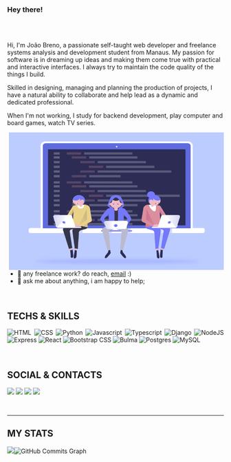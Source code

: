 ### Hey there! 


<br />

<br />


Hi, I'm João Breno, a passionate self-taught web developer and freelance systems analysis and development student from Manaus. My passion for software is in dreaming up ideas and making them come true with practical and interactive interfaces. I always try to maintain the code quality of the things I build.

Skilled in designing, managing and planning the production of projects, I have a natural ability to collaborate and help lead as a dynamic and dedicated professional.

When I'm not working, I study for backend development, play computer and board games, watch TV series.


  <img align="right" alt="GIF" src="code_team.gif" width="500" height="320" />
  
- 💼 any freelance work? do reach, [email](mailto:jbrenopamplona@gmail.com) :)
- 💬 ask me about anything, i am happy to help;

<br />

## TECHS & SKILLS
<p align="justify">
 <img alt="HTML" src="https://img.shields.io/badge/html5-%230d1117.svg?style=for-the-badge&logo=html5"/>
 <img alt="CSS" src="https://img.shields.io/badge/css3-%230d1117.svg?style=for-the-badge&logo=css3&logoColor=1572B6"/>
 <img alt="Python" src="https://img.shields.io/badge/python-%230d1117.svg?style=for-the-badge&logo=python"/>
 <img alt="Javascript" src="https://img.shields.io/badge/javascript-%230d1117.svg?style=for-the-badge&logo=javascript"/>
 <img alt="Typescript" src="https://img.shields.io/badge/typescript-%230d1117.svg?style=for-the-badge&logo=typescript"/>
 <img alt="Django" src="https://img.shields.io/badge/django-%230d1117.svg?style=for-the-badge&logo=django"/>
 <img alt="NodeJS" src="https://img.shields.io/badge/nodejs-%230d1117.svg?style=for-the-badge&logo=nodedotjs"/>
 <img alt="Express" src="https://img.shields.io/badge/express-%230d1117.svg?style=for-the-badge&logo=express"/>
 <img alt="React" src="https://img.shields.io/badge/react-%230d1117.svg?style=for-the-badge&logo=react"/>
 <img alt="Bootstrap CSS" src="https://img.shields.io/badge/bootstrap-%230d1117?style=for-the-badge&logo=bootstrap"/>
 <img alt="Bulma" src="https://img.shields.io/badge/bulma-%230d1117?style=for-the-badge&logo=bulma"/>
 <img alt="Postgres" src="https://img.shields.io/badge/postgresql-%230d1117.svg?style=for-the-badge&logo=postgresql"/>
 <img alt="MySQL" src="https://img.shields.io/badge/mysql-%230d1117.svg?style=for-the-badge&logo=mysql"/>
 
</p>
 
<br />

## SOCIAL & CONTACTS
<p align="justify">
<a href="https://www.linkedin.com/in/brenopamplona"><img src="https://img.shields.io/badge/linkedin-%230d1117.svg?style=for-the-badge&logo=linkedin&logoColor=0077B5"/></a>
<a href="https://www.instagram.com/joaobrenopamplona"><img src="https://img.shields.io/badge/joaobrenopamplona-%230d1117.svg?style=for-the-badge&logo=Instagram&logoColor=#E4405F"/></a>
<a href="https://t.me/brenopamplona"><img src="https://img.shields.io/badge/Telegram-%230d1117?style=for-the-badge&logo=telegram&logoColor=#E4405F"/></a>
<a href="https://twitter.com/joaobDEV"><img src="https://img.shields.io/badge/@joaobDEV-%230d1117.svg?style=for-the-badge&logo=Twitter&logoColor=#1DA1F2"/></a>

</p>

<br />
<hr>

## MY STATS
<p align="left">

 <img width="43%" src="https://github-readme-stats.vercel.app/api/top-langs?username=joaobreno&hide=c%23,scss&count_private=true&include_all_commits=true&show_icons=true&theme=dracula&icon_color=DAD3AF&layout=compact&hide_border=true&border_radius=15&bg_color=0d1117"/><img width="57%" src="https://activity-graph.herokuapp.com/graph?username=joaobreno&theme=dracula&icon_color=DAD3AF&hide_border=true&border_radius=15&bg_color=0d1117&point=FFF" alt="GitHub Commits Graph" /></a>
</p>